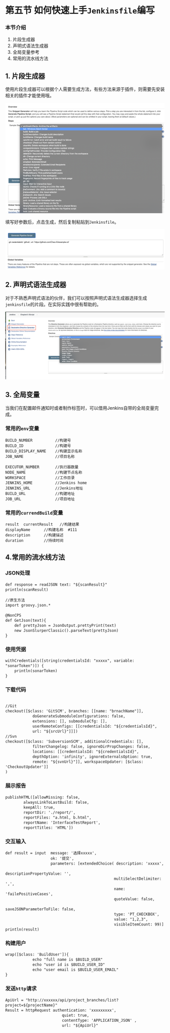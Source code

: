 # **第五节 如何快速上手`Jenkinsfile`编写**

### 本节介绍

1. 片段生成器
2. 声明式语法生成器
3. 全局变量参考
4. 常用的流水线方法

## 1. 片段生成器

使用片段生成器可以根据个人需要生成方法，有些方法来源于插件，则需要先安装相关的插件才能使用哦。

![Alt Image Text](../images/chp2_5_1.png "Body image")

填写好参数后，点击生成，然后复制粘贴到`Jenkinsfile`。

![Alt Image Text](../images/chp2_5_2.png "Body image")

## 2. 声明式语法生成器

对于不熟悉声明式语法的伙伴，我们可以按照声明式语法生成器选择生成`jenkinsfile`的片段。在实际实践中很有帮助的。

![Alt Image Text](../images/chp2_5_3.png "Body image")

## 3. 全局变量

当我们在配置邮件通知时或者制作标签时，可以借用Jenkins自带的全局变量完成。

### 常用的`env`变量

```
BUILD_NUMBER          //构建号
BUILD_ID              //构建号
BUILD_DISPLAY_NAME    //构建显示名称
JOB_NAME              //项目名称

EXECUTOR_NUMBER       //执行器数量
NODE_NAME             //构建节点名称
WORKSPACE             //工作目录
JENKINS_HOME          //Jenkins home
JENKINS_URL           //Jenkins地址
BUILD_URL             //构建地址
JOB_URL               //项目地址
```

### 常用的`currendBuild`变量

```
result  currentResult   //构建结果
displayName      //构建名称  #111
description      //构建描述
duration         //持续时间
```

## 4.常用的流水线方法

### JSON处理

```
def response = readJSON text: "${scanResult}"
println(scanResult)

//原生方法
import groovy.json.*

@NonCPS
def GetJson(text){
    def prettyJson = JsonOutput.prettyPrint(text) 
    new JsonSlurperClassic().parseText(prettyJson)
}
```

### 使用凭据

```
withCredentials([string(credentialsId: "xxxxx", variable: "sonarToken")]) {
    println(sonarToken)
}
```

### 下载代码

```

//Git
checkout([$class: 'GitSCM', branches: [[name: "brnachName"]], 
            doGenerateSubmoduleConfigurations: false, 
            extensions: [], submoduleCfg: [], 
            userRemoteConfigs: [[credentialsId: "${credentialsId}", 
            url: "${srcUrl}"]]])
//Svn
checkout([$class: 'SubversionSCM', additionalCredentials: [], 
            filterChangelog: false, ignoreDirPropChanges: false, 
            locations: [[credentialsId: "${credentialsId}", 
            depthOption: 'infinity', ignoreExternalsOption: true, 
            remote: "${svnUrl}"]], workspaceUpdater: [$class: 'CheckoutUpdater']]
)
```

### 展示报告

```
publishHTML([allowMissing: false, 
        alwaysLinkToLastBuild: false, 
        keepAll: true, 
        reportDir: './report/', 
        reportFiles: "a.html, b.html", 
        reportName: 'InterfaceTestReport', 
        reportTitles: 'HTML'])
```

### 交互输入

```
def result = input  message: '选择xxxxx', 
                    ok: '提交',
                    parameters: [extendedChoice( description: 'xxxxx', 
                                                descriptionPropertyValue: '', 
                                                multiSelectDelimiter: ',', 
                                                name: 'failePositiveCases', 
                                                quoteValue: false, 
                                                saveJSONParameterToFile: false, 
                                                type: 'PT_CHECKBOX', 
                                                value: "1,2,3", 
                                                visibleItemCount: 99)]   
println(result)
```

### 构建用户

```
wrap([$class: 'BuildUser']){
            echo "full name is $BUILD_USER"
            echo "user id is $BUILD_USER_ID"
            echo "user email is $BUILD_USER_EMAIL"
}
```

### 发送`http`请求

```
ApiUrl = "http://xxxxxx/api/project_branches/list?project=${projectName}"
Result = httpRequest authentication: 'xxxxxxxxx',
                         quiet: true, 
                         contentType: 'APPLICATION_JSON' ,  
                         url: "${ApiUrl}"
```


